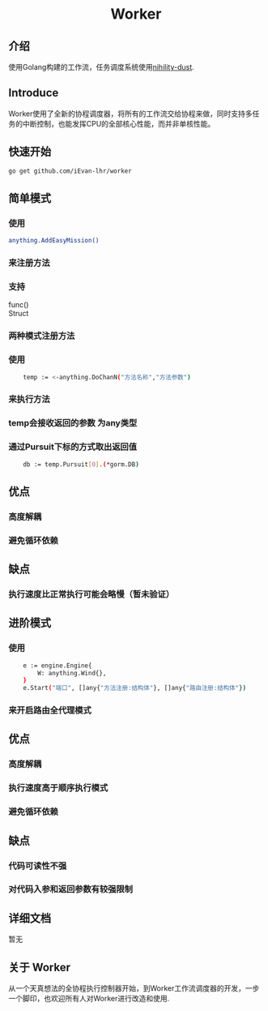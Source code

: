 <p align="center">
    <h1 align="center">Worker</h1>
</p>


## 介绍

使用Golang构建的工作流，任务调度系统使用<a href="https://github.com/iEvan-lhr/nihility-dust">nihility-dust</a>.


## Introduce

Worker使用了全新的协程调度器，将所有的工作流交给协程来做，同时支持多任务的中断控制，也能发挥CPU的全部核心性能，而并非单核性能。

## 快速开始


```bash
go get github.com/iEvan-lhr/worker
```

## 简单模式
<h3>使用</h3>

```bash
anything.AddEasyMission()
```
<h3>来注册方法</h3>

<h3>支持</h3>
func()<br />
Struct<br />
<h3>两种模式注册方法</h3>

<h3>使用</h3>

```bash
    temp := <-anything.DoChanN("方法名称","方法参数")
```
<h3>来执行方法</h3>
<h3>temp会接收返回的参数 为any类型</h3>
<h3>通过Pursuit下标的方式取出返回值</h3>

```bash
    db := temp.Pursuit[0].(*gorm.DB)
```
<h2>优点</h2>
<h3>高度解耦</h3>
<h3>避免循环依赖</h3>
<h2>缺点</h2>
<h3>执行速度比正常执行可能会略慢（暂未验证）</h3>

## 进阶模式
<h3>使用</h3>

```bash
    e := engine.Engine{
		W: anything.Wind{},
	}
    e.Start("端口", []any{"方法注册:结构体"}, []any{"路由注册:结构体"})
```
<h3>来开启路由全代理模式</h3>
<h2>优点</h2>
<h3>高度解耦</h3>
<h3>执行速度高于顺序执行模式</h3>
<h3>避免循环依赖</h3>
<h2>缺点</h2>
<h3>代码可读性不强</h3>
<h3>对代码入参和返回参数有较强限制</h3>

## 详细文档
暂无
## 关于 Worker

从一个天真想法的全协程执行控制器开始，到Worker工作流调度器的开发，一步一个脚印，也欢迎所有人对Worker进行改造和使用.

